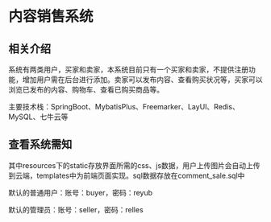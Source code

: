 # 内容销售系统

## 相关介绍

系统有两类用户，买家和卖家，本系统目前只有一个买家和卖家，不提供注册功能，增加用户需在后台进行添加。卖家可以发布内容、查看购买状况等，买家可以浏览已发布的内容、购物车、查看已购买商品等。

主要技术栈：SpringBoot、MybatisPlus、Freemarker、LayUI、Redis、MySQL、七牛云等

## 查看系统需知

其中resources下的static存放界面所需的css、js数据，用户上传图片会自动上传到云端，templates中为前端页面实现。sql数据存放在comment_sale.sql中

默认的普通用户：账号：buyer，密码：reyub

默认的管理员：账号：seller，密码：relles	

